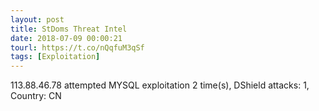 ```yaml
---
layout: post
title: StDoms Threat Intel
date: 2018-07-09 00:00:21
tourl: https://t.co/nQqfuM3qSf
tags: [Exploitation]
---
```

113.88.46.78 attempted MYSQL exploitation 2 time(s), DShield attacks: 1, Country: CN